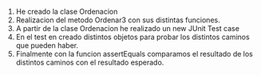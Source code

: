 1. He creado la clase Ordenacion
2. Realizacion del metodo Ordenar3 con sus distintas funciones.
3. A partir de la clase Ordenacion he realizado un new JUnit Test case
4. En el test en creado distintos objetos para probar los distintos caminos que pueden haber.
5. Finalmente con la funcion  assertEquals comparamos el resultado de los distintos caminos con el resultado esperado.